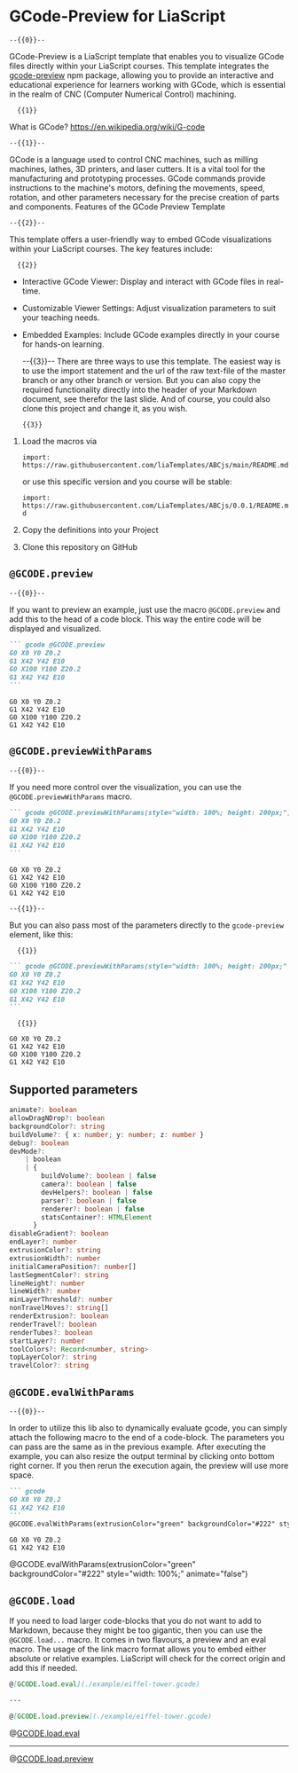 <!--
author:   André Dietrich

email:    LiaScript@web.de

version:  0.0.1

language: en

narrator: UK English Male

comment:  This template integrates the gcode-preview npm package, allowing you to provide an interactive and educational experience for learners working with GCode, which is essential in the realm of CNC (Computer Numerical Control) machining.

script: ./dist/index.js

@GCODE.preview: @GCODE.previewWithParams(style="width: 100%; height: 60vh",```@0```)

@GCODE.previewWithParams
<gcode-preview
@0
code="@1"
></gcode-preview>
<br/>
@end

@GCODE.eval: @GCODE.evalWithParams(style='width: 100%; height: 400px' animate="true")

@GCODE.evalWithParams: <script> console.html(`<gcode-preview code="@input" debug="true" @0 animate="true" data-random=${Math.random()}></gcode-preview>`);""</script>

@GCODE.load.eval
<script style="display: block" modify="false" run-once="true">
    fetch("@0")
    .then((response) => {
        if (response.ok) {
            response.text()
            .then((text) => {
                send.lia("LIASCRIPT:\n``` gcode\n" + text + "\n```\n@GCODE.eval\n")
            })
        } else {
            send.lia("HTML: <span style='color: red'>Something went wrong, could not load <a href='@0'>@0</a></span>")
        }
    })
    "loading: @0"
</script>
@end

@GCODE.load.preview
<script style="display: block" modify="false" run-once="true">
    fetch("@0")
    .then((response) => {
        if (response.ok) {
            response.text()
            .then((text) => {
                send.lia("LIASCRIPT:\n``` gcode @GCODE.preview\n" + text + "\n```\n")
            })
        } else {
            send.lia("HTML: <span style='color: red'>Something went wrong, could not load <a href='@0'>@0</a></span>")
        }
    })
    "loading: @0"
</script>
@end
-->

# GCode-Preview for LiaScript

    --{{0}}--
GCode-Preview is a LiaScript template that enables you to visualize GCode files directly within your LiaScript courses.
This template integrates the [gcode-preview](https://github.com/xyz-tools/gcode-preview) npm package, allowing you to provide an interactive and educational experience for learners working with GCode, which is essential in the realm of CNC (Computer Numerical Control) machining.

      {{1}}
What is GCode? https://en.wikipedia.org/wiki/G-code

    --{{1}}--
GCode is a language used to control CNC machines, such as milling machines, lathes, 3D printers, and laser cutters.
It is a vital tool for the manufacturing and prototyping processes. GCode commands provide instructions to the machine's motors, defining the movements, speed, rotation, and other parameters necessary for the precise creation of parts and components.
Features of the GCode Preview Template

    --{{2}}--
This template offers a user-friendly way to embed GCode visualizations within your LiaScript courses. The key features include:

      {{2}}
- Interactive GCode Viewer: Display and interact with GCode files in real-time.
- Customizable Viewer Settings: Adjust visualization parameters to suit your teaching needs.
- Embedded Examples: Include GCode examples directly in your course for hands-on learning.

    --{{3}}--
There are three ways to use this template.
The easiest way is to use the import statement and the url of the raw text-file of the master branch or any other branch or version.
But you can also copy the required functionality directly into the header of your Markdown document, see therefor the last slide. And of course, you could also clone this project and change it, as you wish.

      {{3}}

1. Load the macros via

   `import: https://raw.githubusercontent.com/liaTemplates/ABCjs/main/README.md`

   or use this specific version and you course will be stable:

   `import: https://raw.githubusercontent.com/LiaTemplates/ABCjs/0.0.1/README.md`

2. Copy the definitions into your Project

3. Clone this repository on GitHub

## `@GCODE.preview`

    --{{0}}--
If you want to preview an example, just use the macro `@GCODE.preview` and add this to the head of a code block.
This way the entire code will be displayed and visualized.

```` markdown
``` gcode @GCODE.preview
G0 X0 Y0 Z0.2
G1 X42 Y42 E10
G0 X100 Y100 Z20.2
G1 X42 Y42 E10
```
````

``` gcode @GCODE.preview
G0 X0 Y0 Z0.2
G1 X42 Y42 E10
G0 X100 Y100 Z20.2
G1 X42 Y42 E10
```

## `@GCODE.previewWithParams`

    --{{0}}--
If you need more control over the visualization, you can use the `@GCODE.previewWithParams` macro.

```` markdown
``` gcode @GCODE.previewWithParams(style="width: 100%; height: 200px;")
G0 X0 Y0 Z0.2
G1 X42 Y42 E10
G0 X100 Y100 Z20.2
G1 X42 Y42 E10
```
````

``` gcode @GCODE.previewWithParams(style="width: 100%; height: 200px;")
G0 X0 Y0 Z0.2
G1 X42 Y42 E10
G0 X100 Y100 Z20.2
G1 X42 Y42 E10
```

    --{{1}}--
But you can also pass most of the parameters directly to the `gcode-preview` element, like this:

      {{1}}
```` markdown
``` gcode @GCODE.previewWithParams(style="width: 100%; height: 200px;" backgroundColor="green" renderTravel="true" renderTubes="true" lineWidth="5"  lineHeight="5")
G0 X0 Y0 Z0.2
G1 X42 Y42 E10
G0 X100 Y100 Z20.2
G1 X42 Y42 E10
```
````

      {{1}}
``` gcode @GCODE.previewWithParams(style="width: 100%; height: 200px;" backgroundColor="green" renderTravel="true" renderTubes="true" lineWidth="5"  lineHeight="5")
G0 X0 Y0 Z0.2
G1 X42 Y42 E10
G0 X100 Y100 Z20.2
G1 X42 Y42 E10
```

## Supported parameters

``` ts
animate?: boolean
allowDragNDrop?: boolean
backgroundColor?: string
buildVolume?: { x: number; y: number; z: number }
debug?: boolean
devMode?:
    | boolean
    | {
        buildVolume?: boolean | false
        camera?: boolean | false
        devHelpers?: boolean | false
        parser?: boolean | false
        renderer?: boolean | false
        statsContainer?: HTMLElement
      }
disableGradient?: boolean
endLayer?: number
extrusionColor?: string
extrusionWidth?: number
initialCameraPosition?: number[]
lastSegmentColor?: string
lineHeight?: number
lineWidth?: number
minLayerThreshold?: number
nonTravelMoves?: string[]
renderExtrusion?: boolean
renderTravel?: boolean
renderTubes?: boolean
startLayer?: number
toolColors?: Record<number, string>
topLayerColor?: string
travelColor?: string
```

## `@GCODE.evalWithParams`

    --{{0}}--
In order to utilize this lib also to dynamically evaluate gcode, you can simply attach the following macro to the end of a code-block.
The parameters you can pass are the same as in the previous example.
After executing the example, you can also resize the output terminal by clicking onto bottom right corner.
If you then rerun the execution again, the preview will use more space.

```` markdown
``` gcode
G0 X0 Y0 Z0.2
G1 X42 Y42 E10
```
@GCODE.evalWithParams(extrusionColor="green" backgroundColor="#222" style="width: 100%;" animate="false")
````


``` gcode
G0 X0 Y0 Z0.2
G1 X42 Y42 E10
```
@GCODE.evalWithParams(extrusionColor="green" backgroundColor="#222" style="width: 100%;" animate="false")

## `@GCODE.load`

If you need to load larger code-blocks that you do not want to add to Markdown, because they might be too gigantic, then you can use the `@GCODE.load...` macro.
It comes in two flavours, a preview and an eval macro.
The usage of the link macro format allows you to embed either absolute or relative examples.
LiaScript will check for the correct origin and add this if needed.

``` markdown
@[GCODE.load.eval](./example/eiffel-tower.gcode)

---

@[GCODE.load.preview](./example/eiffel-tower.gcode)
```

@[GCODE.load.eval](./example/eiffel-tower.gcode)

---

@[GCODE.load.preview](./example/eiffel-tower.gcode)
